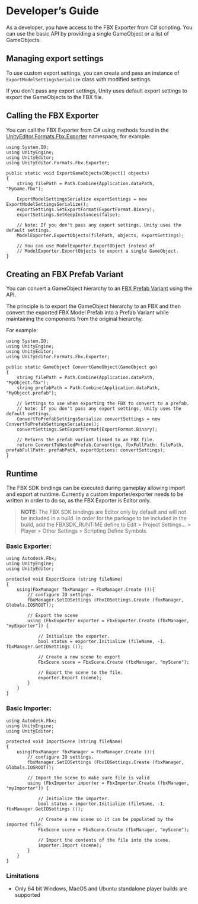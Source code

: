 # Developer’s Guide

As a developer, you have access to the FBX Exporter from C# scripting. You can use the basic API by providing a single GameObject or a list of GameObjects. 

## Managing export settings

To use custom export settings, you can create and pass an instance of `ExportModelSettingsSerialize` class with modified settings.

If you don't pass any export settings, Unity uses default export settings to export the GameObjects to the FBX file.

## Calling the FBX Exporter

You can call the FBX Exporter from C# using methods found in the [UnityEditor.Formats.Fbx.Exporter](UnityEditor.Formats.Fbx.Exporter.html) namespace, for example:

```
using System.IO;
using UnityEngine;
using UnityEditor;
using UnityEditor.Formats.Fbx.Exporter;

public static void ExportGameObjects(Object[] objects)
{
    string filePath = Path.Combine(Application.dataPath, "MyGame.fbx");

    ExportModelSettingsSerialize exportSettings = new ExportModelSettingsSerialize();
    exportSettings.SetExportFormat(ExportFormat.Binary);
    exportSettings.SetKeepInstances(false);

    // Note: If you don't pass any export settings, Unity uses the default settings.
    ModelExporter.ExportObjects(filePath, objects, exportSettings);

    // You can use ModelExporter.ExportObject instead of 
    // ModelExporter.ExportObjects to export a single GameObject.
}
```

## Creating an FBX Prefab Variant 

You can convert a GameObject hierarchy to an [FBX Prefab Variant](../manual/prefabs.html) using the API. 

The principle is to export the GameObject hierarchy to an FBX and then convert the exported FBX Model Prefab into a Prefab Variant while maintaining the components from the original hierarchy.

For example:

```
using System.IO;
using UnityEngine;
using UnityEditor;
using UnityEditor.Formats.Fbx.Exporter;

public static GameObject ConvertGameObject(GameObject go)
{
    string filePath = Path.Combine(Application.dataPath, "MyObject.fbx");
    string prefabPath = Path.Combine(Application.dataPath, "MyObject.prefab");

    // Settings to use when exporting the FBX to convert to a prefab.
    // Note: If you don't pass any export settings, Unity uses the default settings.
    ConvertToPrefabSettingsSerialize convertSettings = new ConvertToPrefabSettingsSerialize();
    convertSettings.SetExportFormat(ExportFormat.Binary);

    // Returns the prefab variant linked to an FBX file.
    return ConvertToNestedPrefab.Convert(go, fbxFullPath: filePath, prefabFullPath: prefabPath, exportOptions: convertSettings);
}
```


## Runtime

The FBX SDK bindings can be executed during gameplay allowing import and export at runtime. Currently a custom importer/exporter needs to be written in order to do so, as the FBX Exporter is Editor only.

> **NOTE:** The FBX SDK bindings are Editor only by default and will not be included in a build. In order for the package to be included in the build, add the FBXSDK_RUNTIME define to Edit > Project Settings... > Player > Other Settings > Scripting Define Symbols.

### Basic Exporter:

```
using Autodesk.Fbx;
using UnityEngine;
using UnityEditor;

protected void ExportScene (string fileName)
{
    using(FbxManager fbxManager = FbxManager.Create ()){
        // configure IO settings.
        fbxManager.SetIOSettings (FbxIOSettings.Create (fbxManager, Globals.IOSROOT));
        
        // Export the scene
        using (FbxExporter exporter = FbxExporter.Create (fbxManager, "myExporter")) {

            // Initialize the exporter.
            bool status = exporter.Initialize (fileName, -1, fbxManager.GetIOSettings ());

            // Create a new scene to export
            FbxScene scene = FbxScene.Create (fbxManager, "myScene");

            // Export the scene to the file.
            exporter.Export (scene);
        }
    }
}
```

### Basic Importer:

```
using Autodesk.Fbx;
using UnityEngine;
using UnityEditor;

protected void ImportScene (string fileName)
{
    using(FbxManager fbxManager = FbxManager.Create ()){
        // configure IO settings.
        fbxManager.SetIOSettings (FbxIOSettings.Create (fbxManager, Globals.IOSROOT));
        
        // Import the scene to make sure file is valid
        using (FbxImporter importer = FbxImporter.Create (fbxManager, "myImporter")) {

            // Initialize the importer.
            bool status = importer.Initialize (fileName, -1, fbxManager.GetIOSettings ());

            // Create a new scene so it can be populated by the imported file.
            FbxScene scene = FbxScene.Create (fbxManager, "myScene");

            // Import the contents of the file into the scene.
            importer.Import (scene);
        }
    }
}
```

### Limitations

* Only 64 bit Windows, MacOS and Ubuntu standalone player builds are supported